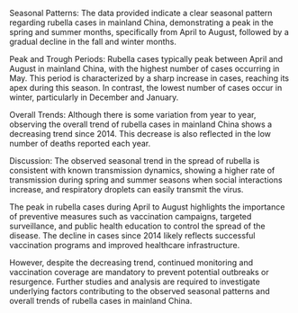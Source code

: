 Seasonal Patterns: 
The data provided indicate a clear seasonal pattern regarding rubella cases in mainland China, demonstrating a peak in the spring and summer months, specifically from April to August, followed by a gradual decline in the fall and winter months.

Peak and Trough Periods: 
Rubella cases typically peak between April and August in mainland China, with the highest number of cases occurring in May. This period is characterized by a sharp increase in cases, reaching its apex during this season. In contrast, the lowest number of cases occur in winter, particularly in December and January.

Overall Trends: 
Although there is some variation from year to year, observing the overall trend of rubella cases in mainland China shows a decreasing trend since 2014. This decrease is also reflected in the low number of deaths reported each year.

Discussion: 
The observed seasonal trend in the spread of rubella is consistent with known transmission dynamics, showing a higher rate of transmission during spring and summer seasons when social interactions increase, and respiratory droplets can easily transmit the virus.

The peak in rubella cases during April to August highlights the importance of preventive measures such as vaccination campaigns, targeted surveillance, and public health education to control the spread of the disease. The decline in cases since 2014 likely reflects successful vaccination programs and improved healthcare infrastructure.

However, despite the decreasing trend, continued monitoring and vaccination coverage are mandatory to prevent potential outbreaks or resurgence. Further studies and analysis are required to investigate underlying factors contributing to the observed seasonal patterns and overall trends of rubella cases in mainland China.
